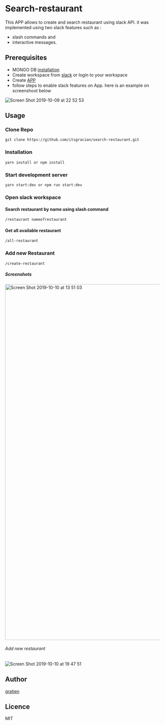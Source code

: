 # Search-restaurant

This APP allows to create and search restaurant using slack API. it was implemented using two slack features such as :
* slash commands and 
* interactive messages.

## Prerequisites
* MONGO DB [installation](https://www.mongodb.com/download-center/enterprise)
* Create workspace from [slack](https://www.slack.com) or login to your workspace
* Create [APP](https://api.slack.com/)
* follow steps to enable slack features on App. here is an example on screenshoot below

![Screen Shot 2019-10-09 at 22 52 53](https://user-images.githubusercontent.com/27460888/66519396-8f0f4b80-eae7-11e9-98c8-a2d923db2372.png)

## Usage

### Clone Repo
```
git clone https://github.com/itsgracian/search-restaurant.git
```
### Installation
```
yarn install or npm install
```
### Start development server
```
yarn start:dev or npm run start:dev
```
### Open slack workspace

#### Search restaurant by name using slash command

```
/restaurant nameofrestaurant
```
#### Get all available restaurant

```
/all-restaurant
```

### Add new Restaurant
```
/create-restaurant

```

##### Screenshots
<img width="1155" alt="Screen Shot 2019-10-10 at 13 51 03" src="https://user-images.githubusercontent.com/27460888/66566373-0df69980-eb65-11e9-82bf-8db91dbcb7ea.png">

###### Add new restaurant

![Screen Shot 2019-10-10 at 19 47 51](https://user-images.githubusercontent.com/27460888/66593318-0cde6000-eb97-11e9-9b69-c7e9792e1fe4.png)

## Author

[gratien](https://www.github.com/itsgracian)

## Licence
MIT



